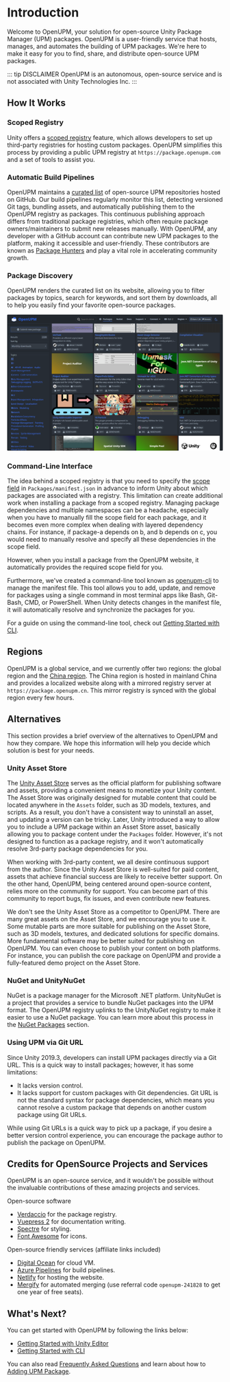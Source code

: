 ---
---
# Introduction

Welcome to OpenUPM, your solution for open-source Unity Package Manager (UPM) packages. OpenUPM is a user-friendly service that hosts, manages, and automates the building of UPM packages. We're here to make it easy for you to find, share, and distribute open-source UPM packages.

::: tip DISCLAIMER
OpenUPM is an autonomous, open-source service and is not associated with Unity Technologies Inc.
:::

## How It Works

### Scoped Registry

Unity offers a [scoped registry](https://docs.unity3d.com/Manual/upm-scoped.html) feature, which allows developers to set up third-party registries for hosting custom packages. OpenUPM simplifies this process by providing a public UPM registry at `https://package.openupm.com` and a set of tools to assist you.

### Automatic Build Pipelines

OpenUPM maintains a [curated list](https://github.com/openupm/openupm/tree/master/data/packages) of open-source UPM repositories hosted on GitHub. Our build pipelines regularly monitor this list, detecting versioned Git tags, bundling assets, and automatically publishing them to the OpenUPM registry as packages. This continuous publishing approach differs from traditional package registries, which often require package owners/maintainers to submit new releases manually. With OpenUPM, any developer with a GitHub account can contribute new UPM packages to the platform, making it accessible and user-friendly. These contributors are known as [Package Hunters](/contributors/) and play a vital role in accelerating community growth.

### Package Discovery

OpenUPM renders the curated list on its website, allowing you to filter packages by topics, search for keywords, and sort them by downloads, all to help you easily find your favorite open-source packages.

![openupm website screenshot](./images/openupm-website-screenshot-20231022.png)

### Command-Line Interface

The idea behind a scoped registry is that you need to specify the [scope field](https://docs.unity3d.com/Manual/upm-manifestPrj.html) in `Packages/manifest.json` in advance to inform Unity about which packages are associated with a registry. This limitation can create additional work when installing a package from a scoped registry. Managing package dependencies and multiple namespaces can be a headache, especially when you have to manually fill the scope field for each package, and it becomes even more complex when dealing with layered dependency chains. For instance, if package-a depends on b, and b depends on c, you would need to manually resolve and specify all these dependencies in the scope field.

However, when you install a package from the OpenUPM website, it automatically provides the required scope field for you.

Furthermore, we've created a command-line tool known as [openupm-cli](https://github.com/openupm/openupm-cli) to manage the manifest file. This tool allows you to add, update, and remove for packages using a single command in most terminal apps like Bash, Git-Bash, CMD, or PowerShell. When Unity detects changes in the manifest file, it will automatically resolve and synchronize the packages for you.

For a guide on using the command-line tool, check out [Getting Started with CLI](./getting-started-cli.md).

## Regions

OpenUPM is a global service, and we currently offer two regions: the global region and the [China region](https://openupm.cn). The China region is hosted in mainland China and provides a localized website along with a mirrored registry server at `https://package.openupm.cn`. This mirror registry is synced with the global region every few hours.

## Alternatives

This section provides a brief overview of the alternatives to OpenUPM and how they compare. We hope this information will help you decide which solution is best for your needs.

### Unity Asset Store

The [Unity Asset Store](https://assetstore.unity.com/) serves as the official platform for publishing software and assets, providing a convenient means to monetize your Unity content. The Asset Store was originally designed for mutable content that could be located anywhere in the `Assets` folder, such as 3D models, textures, and scripts. As a result, you don't have a consistent way to uninstall an asset, and updating a version can be tricky. Later, Unity introduced a way to allow you to include a UPM package within an Asset Store asset, basically allowing you to package content under the `Packages` folder. However, it's not designed to function as a package registry, and it won't automatically resolve 3rd-party package dependencies for you.

When working with 3rd-party content, we all desire continuous support from the author. Since the Unity Asset Store is well-suited for paid content, assets that achieve financial success are likely to receive better support. On the other hand, OpenUPM, being centered around open-source content, relies more on the community for support. You can become part of this community to report bugs, fix issues, and even contribute new features.

We don't see the Unity Asset Store as a competitor to OpenUPM. There are many great assets on the Asset Store, and we encourage you to use it. Some mutable parts are more suitable for publishing on the Asset Store, such as 3D models, textures, and dedicated solutions for specific domains. More fundamental software may be better suited for publishing on OpenUPM. You can even choose to publish your content on both platforms. For instance, you can publish the core package on OpenUPM and provide a fully-featured demo project on the Asset Store.

### NuGet and UnityNuGet

NuGet is a package manager for the Microsoft .NET platform. UnityNuGet is a project that provides a service to bundle NuGet packages into the UPM format. The OpenUPM registry uplinks to the UnityNuGet registry to make it easier to use a NuGet package. You can learn more about this process in the [NuGet Packages](/nuget/) section.

### Using UPM via Git URL

Since Unity 2019.3, developers can install UPM packages directly via a Git URL. This is a quick way to install packages; however, it has some limitations:
- It lacks version control.
- It lacks support for custom packages with Git dependencies. Git URL is not the standard syntax for package dependencies, which means you cannot resolve a custom package that depends on another custom package using Git URLs.

While using Git URLs is a quick way to pick up a package, if you desire a better version control experience, you can encourage the package author to publish the package on OpenUPM.

## Credits for OpenSource Projects and Services

OpenUPM is an open-source service, and it wouldn't be possible without the invaluable contributions of these amazing projects and services.

Open-source software

- [Verdaccio](https://verdaccio.org/) for the package registry.
- [Vuepress 2](https://v2.vuepress.vuejs.org/) for documentation writing.
- [Spectre](https://github.com/picturepan2/spectre) for styling.
- [Font Awesome](https://fontawesome.com/license/free) for icons.

Open-source friendly services (affiliate links included)

- [Digital Ocean](https://m.do.co/c/50e7f9860fa9) for cloud VM.
- [Azure Pipelines](https://azure.microsoft.com/en-us/services/devops/pipelines/) for build pipelines.
- [Netlify](https://github.com/netlify) for hosting the website.
- [Mergify](https://mergify.io/) for automated merging (use referral code `openupm-241828` to get one year of free seats).

## What's Next?

You can get started with OpenUPM by following the links below:
- [Getting Started with Unity Editor](./getting-started.md)
- [Getting Started with CLI](./getting-started-cli.md)

You can also read [Frequently Asked Questions](./faq.md) and learn about how to [Adding UPM Package](./adding-upm-package.md).

